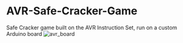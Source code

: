 # AVR-Safe-Cracker-Game
Safe Cracker game built on the AVR Instruction Set, run on a custom Arduino board
![avr_board](http://i.imgur.com/Acoabms.png)